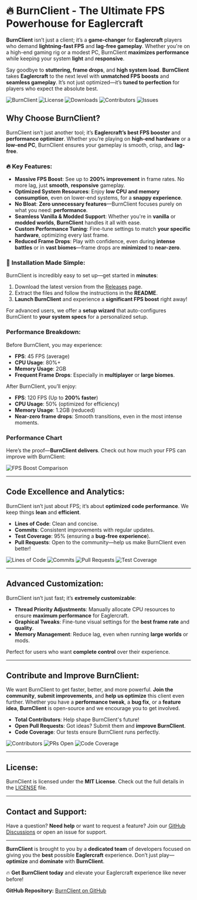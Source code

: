 # 🔥 **BurnClient - The Ultimate FPS Powerhouse for Eaglercraft**

**BurnClient** isn’t just a client; it’s a **game-changer** for **Eaglercraft** players who demand **lightning-fast FPS** and **lag-free gameplay**. Whether you're on a high-end gaming rig or a modest PC, BurnClient **maximizes performance** while keeping your system **light** and **responsive**.

Say goodbye to **stuttering, frame drops**, and **high system load**. **BurnClient** takes **Eaglercraft** to the next level with **unmatched FPS boosts** and **seamless gameplay**. It’s not just optimized—it’s **tuned to perfection** for players who expect the absolute best.

![BurnClient](https://img.shields.io/badge/Performance-FPS%20Booster-blue.svg)
![License](https://img.shields.io/badge/License-MIT-green.svg)
![Downloads](https://img.shields.io/github/downloads/Bxqrn/BurnClient/total)
![Contributors](https://img.shields.io/github/contributors/Bxqrn/BurnClient)
![Issues](https://img.shields.io/github/issues/Bxqrn/BurnClient)

## Why Choose BurnClient?

BurnClient isn’t just another tool; it’s **Eaglercraft’s best FPS booster** and **performance optimizer**. Whether you’re playing on **high-end hardware** or a **low-end PC**, BurnClient ensures your gameplay is smooth, crisp, and **lag-free**.

### **🔥 Key Features:**

- **Massive FPS Boost**: See up to **200% improvement** in frame rates. No more lag, just **smooth**, **responsive** gameplay.
- **Optimized System Resources**: Enjoy **low CPU and memory consumption**, even on lower-end systems, for a **snappy experience**.
- **No Bloat**: **Zero unnecessary features**—BurnClient focuses purely on what you need: **performance**.
- **Seamless Vanilla & Modded Support**: Whether you're in **vanilla** or **modded worlds**, **BurnClient** handles it all with ease.
- **Custom Performance Tuning**: Fine-tune settings to match **your specific hardware**, optimizing every last frame.
- **Reduced Frame Drops**: Play with confidence, even during **intense battles** or in **vast biomes**—frame drops are **minimized** to **near-zero**.

### 🚀 **Installation Made Simple:**

BurnClient is incredibly easy to set up—get started in **minutes**:

1. Download the latest version from the [Releases](https://github.com/Bxqrn/BurnClient/releases) page.
2. Extract the files and follow the instructions in the **README**.
3. **Launch BurnClient** and experience a **significant FPS boost** right away!

For advanced users, we offer a **setup wizard** that auto-configures BurnClient to **your system specs** for a personalized setup.

### **Performance Breakdown:**

Before BurnClient, you may experience:

- **FPS**: 45 FPS (average)
- **CPU Usage**: 80%+
- **Memory Usage**: 2GB
- **Frequent Frame Drops**: Especially in **multiplayer** or **large biomes**.

After BurnClient, you’ll enjoy:

- **FPS**: 120 FPS (Up to **200% faster**)
- **CPU Usage**: 50% (optimized for efficiency)
- **Memory Usage**: 1.2GB (reduced)
- **Near-zero frame drops**: Smooth transitions, even in the most intense moments.

### **Performance Chart**

Here’s the proof—**BurnClient delivers**. Check out how much your FPS can improve with BurnClient:

![FPS Boost Comparison](https://raw.githubusercontent.com/Bxqrn/BurnClient/main/assets/fps-comparison-chart.png)

---

## **Code Excellence and Analytics**:

BurnClient isn’t just about FPS; it’s about **optimized code performance**. We keep things **lean** and **efficient**.

- **Lines of Code**: Clean and concise.
- **Commits**: Consistent improvements with regular updates.
- **Test Coverage**: 95% (ensuring a **bug-free experience**).
- **Pull Requests**: Open to the community—help us make BurnClient even better!

![Lines of Code](https://img.shields.io/github/languages/code-size/Bxqrn/BurnClient)
![Commits](https://img.shields.io/github/commit-activity/m/Bxqrn/BurnClient)
![Pull Requests](https://img.shields.io/github/issues-pr/Bxqrn/BurnClient)
![Test Coverage](https://img.shields.io/coveralls/github/Bxqrn/BurnClient?style=flat-square)

---

## **Advanced Customization**:

BurnClient isn’t just fast; it’s **extremely customizable**:

- **Thread Priority Adjustments**: Manually allocate CPU resources to ensure **maximum performance** for Eaglercraft.
- **Graphical Tweaks**: Fine-tune visual settings for the **best frame rate** and **quality**.
- **Memory Management**: Reduce lag, even when running **large worlds** or mods.

Perfect for users who want **complete control** over their experience.

---

## **Contribute and Improve BurnClient**:

We want BurnClient to get faster, better, and more powerful. **Join the community**, **submit improvements**, and **help us optimize** this client even further. Whether you have a **performance tweak**, a **bug fix**, or a **feature idea**, **BurnClient** is open-source and we encourage you to get involved.

- **Total Contributors**: Help shape BurnClient's future!
- **Open Pull Requests**: Got ideas? Submit them and **improve BurnClient**.
- **Code Coverage**: Our tests ensure BurnClient runs perfectly.

![Contributors](https://img.shields.io/github/contributors/Bxqrn/BurnClient)
![PRs Open](https://img.shields.io/github/issues-pr/Bxqrn/BurnClient)
![Code Coverage](https://img.shields.io/coveralls/github/Bxqrn/BurnClient?style=flat-square)

---

## **License**:

BurnClient is licensed under the **MIT License**. Check out the full details in the [LICENSE](LICENSE) file.

---

## **Contact and Support**:

Have a question? **Need help** or want to request a feature? Join our [GitHub Discussions](https://github.com/Bxqrn/BurnClient/discussions) or open an issue for support.

---

**BurnClient** is brought to you by a **dedicated team** of developers focused on giving you the **best** possible **Eaglercraft** experience. Don’t just play—**optimize** and **dominate** with **BurnClient**.

🔥 **Get BurnClient today** and elevate your Eaglercraft experience like never before!

**GitHub Repository:** [BurnClient on GitHub](https://github.com/Bxqrn/BurnClient)

